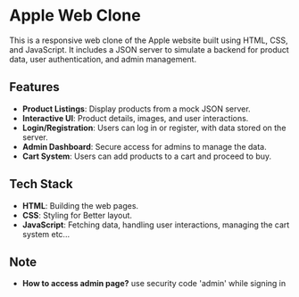 # Apple Web Clone 

This is a responsive web clone of the Apple website built using HTML, CSS, and JavaScript. It includes a JSON server to simulate a backend for product data, user authentication, and admin management.

## Features

- **Product Listings**: Display products from a mock JSON server.
- **Interactive UI**: Product details, images, and user interactions.
- **Login/Registration**: Users can log in or register, with data stored on the server.
- **Admin Dashboard**: Secure access for admins to manage the data.
- **Cart System**: Users can add products to a cart and proceed to buy.

## Tech Stack

- **HTML**: Building the web pages.
- **CSS**: Styling for Better layout.
- **JavaScript**: Fetching data, handling user interactions, managing the cart system etc...

## Note

- **How to access admin page?** use security code 'admin' while signing in 
